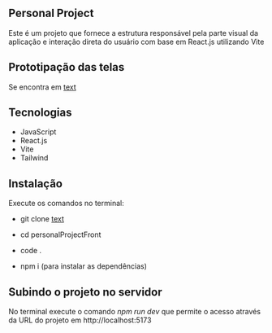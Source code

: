 ## Personal Project

Este é um projeto que fornece a estrutura responsável pela parte visual da aplicação e interação direta do usuário com base em React.js utilizando Vite 

## Prototipação das telas

Se encontra em [text](https://www.figma.com/design/yiITkEx1V8DsWLppKeyiJY/Personal-Project?t=K4lvBC1S3f18Q1H9-1)

## Tecnologias

- JavaScript
- React.js
- Vite 
- Tailwind

## Instalação 

Execute os comandos no terminal:

- git clone [text](https://github.com/nayaracalenzo/personalProjectFront)

- cd personalProjectFront

- code .

- npm i (para instalar as dependências)

## Subindo o projeto no servidor 

No terminal execute o comando *npm run dev* que permite o acesso através da URL do projeto em http://localhost:5173
